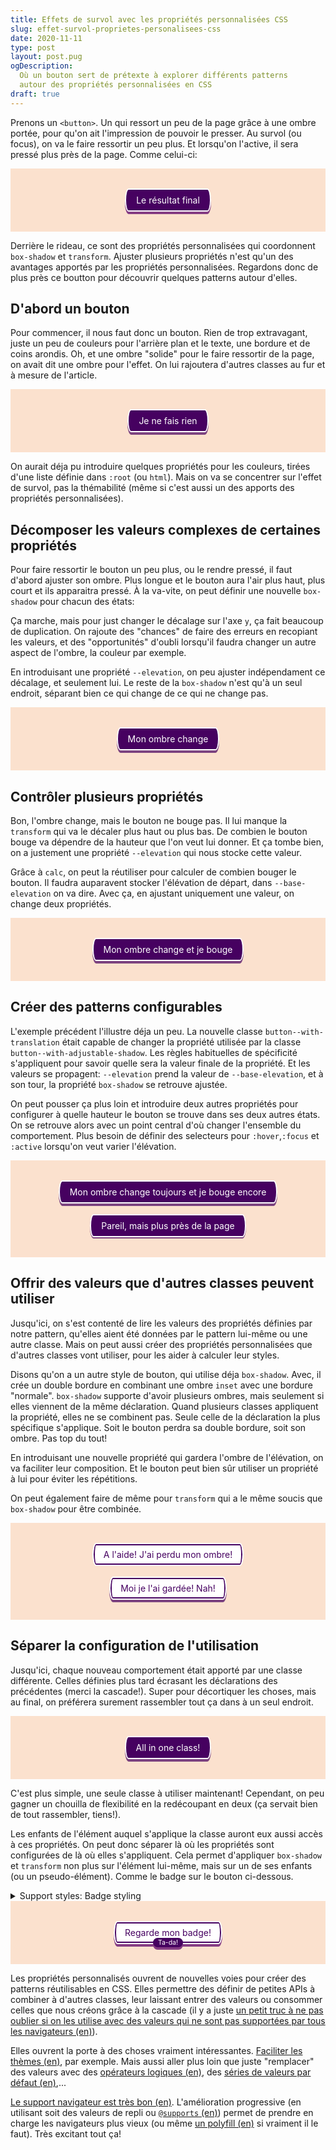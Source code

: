 ```yaml
---
title: Effets de survol avec les propriétés personnalisées CSS
slug: effet-survol-proprietes-personalisees-css
date: 2020-11-11
type: post
layout: post.pug
ogDescription:
  Où un bouton sert de prétexte à explorer différents patterns
  autour des propriétés personnalisées en CSS
draft: true
---
```

<style class="d--none">
  .demo-content {
    background-color: #fbe1ce;
    padding: 2rem;
    text-align: center;
  }
</style>

Prenons un `<button>`. Un qui ressort un peu de la page grâce à une ombre portée, pour qu'on ait l'impression de pouvoir le presser. Au survol (ou focus), on va le faire ressortir un peu plus. Et lorsqu'on l'active, il sera pressé plus près de la page. Comme celui-ci:

<div class="demo demo--shallow demo--centered">
  <div class="demo-content">
    <button class="button button--with-elevation button--with-elevation__elevate">
      Le résultat final
    </button>
  </div>
</div>

Derrière le rideau, ce sont des propriétés personnalisées qui coordonnent `box-shadow` et `transform`. Ajuster plusieurs propriétés n'est qu'un des avantages apportés par les propriétés personnalisées. Regardons donc de plus près ce boutton pour découvrir quelques patterns autour d'elles.

D'abord un bouton
---

Pour commencer, il nous faut donc un bouton. Rien de trop extravagant, juste un peu de couleurs pour l'arrière plan et le texte, une bordure et de coins arondis. Oh, et une ombre "solide" pour le faire ressortir de la page, on avait dit une ombre pour l'effet. On lui rajoutera d'autres classes au fur et à mesure de l'article.

<style>
  /*
    Utiliser un classe permettra d'éviter
    de cibler tous les boutons de la page
  */
  .button {
    font: inherit;
    border-radius: 0.375rem / 50% ;
    background: #460160;
    color: white;
    border: solid 0.125rem white;
    padding: 0.5rem 1rem;
    box-shadow: 0 0.25rem 0 RGBA(70, 1, 96, 0.7);
  }
</style>

<div class="demo demo--shallow demo--centered">
  <div class="demo-content">
    <button class="button">Je ne fais rien</button>
  </div>
</div>

On aurait déja pu introduire quelques propriétés pour les couleurs, tirées d'une liste définie dans `:root` (ou `html`). Mais on va se concentrer sur l'effet de survol, pas la thémabilité (même si c'est aussi un des apports des propriétés personnalisées).

Décomposer les valeurs complexes de certaines propriétés
---

Pour faire ressortir le bouton un peu plus, ou le rendre pressé, il faut d'abord ajuster son ombre. Plus longue et le bouton aura l'air plus haut, plus court et ils apparaitra pressé. À la va-vite, on peut définir une nouvelle `box-shadow` pour chacun des états:

<style>
  .button--with-static-adjustable-shadows:hover,
  .button--with-static-adjustable-shadows:focus {
    box-shadow: 0 0.375rem 0 RGBA(70, 1, 96, 0.7);
  }

  .button--with-static-adjustable-shadows:active {
    box-shadow: 0 0.125rem 0 RGBA(70, 1, 96, 0.7);
  }
</style>

Ça marche, mais pour just changer le décalage sur l'axe `y`, ça fait beaucoup de duplication. On rajoute des "chances" de faire des erreurs en recopiant les valeurs, et des "opportunités" d'oubli lorsqu'il faudra changer un autre aspect de l'ombre, la couleur par exemple.

En introduisant une propriété `--elevation`, on peu ajuster indépendament ce décalage, et seulement lui. Le reste de la `box-shadow` n'est qu'à un seul endroit, séparant bien ce qui change de ce qui ne change pas.

<style>
  .button--with-adjustable-shadows {
    --elevation: 0.25rem;
    box-shadow: 0 var(--elevation) 0 RGBA(70, 1, 96, 0.7);
  }

  .button--with-adjustable-shadows:hover,
  .button--with-adjustable-shadows:focus {
    --elevation: 0.375rem;
  }

  .button--with-adjustable-shadows:active {
    --elevation: 0.125rem;
  }
</style>

<div class="demo demo--shallow demo--centered">
  <div class="demo-content">
    <button class="button button--with-adjustable-shadows">Mon ombre change</button>
  </div>
</div>

Contrôler plusieurs propriétés
---

Bon, l'ombre change, mais le bouton ne bouge pas. Il lui manque la `transform` qui va le décaler plus haut ou plus bas. De combien le bouton bouge va dépendre de la hauteur que l'on veut lui donner. Et ça tombe bien, on a justement une propriété `--elevation` qui nous stocke cette valeur.

Grâce à `calc`, on peut la réutiliser pour calculer de combien bouger le bouton. Il faudra auparavent stocker l'élévation de départ, dans `--base-elevation` on va dire. Avec ça, en ajustant uniquement une valeur, on change deux propriétés.

<style>
  .button--with-translation {
    --base-elevation: 0.25rem;
    --elevation: var(--base-elevation);
    transform: translateY(calc(var(--base-elevation) - var(--elevation)));
  }
</style>

<div class="demo demo--shallow demo--centered">
  <div class="demo-content">
    <button class="button button--with-adjustable-shadows button--with-translation">Mon ombre change et je bouge</button>
  </div>
</div>

Créer des patterns configurables
---

L'exemple précédent l'illustre déja un peu. La nouvelle classe `button--with-translation` était capable de changer la propriété  utilisée par la classe `button--with-adjustable-shadow`. Les règles habituelles de spécificité s'appliquent pour savoir quelle sera la valeur finale de la propriété. Et les valeurs se propagent:
`--elevation` prend la valeur de `--base-elevation`, et à son tour, la propriété `box-shadow` se retrouve ajustée.

On peut pousser ça plus loin et introduire deux autres propriétés pour configurer à quelle hauteur le bouton se trouve dans ses deux autres états. On se retrouve alors avec un point central d'où changer l'ensemble du comportement. Plus besoin de définir des selecteurs pour `:hover`,`:focus` et `:active` lorsqu'on veut varier l'élévation.

<style>
  .button--configurable {
    --base-elevation: 0.25rem;
    --up-elevation: 0.375rem;
    --down-elevation: 0.125rem;
  }

  .button--configurable:hover,
  .button--configurable:focus {
    --elevation: var(--up-elevation);
  }

  .button--configurable:active {
    --elevation: var(--down-elevation);
  }

  .button--configurable-low {
    --base-elevation: 0.125rem;
    --up-elevation: 0.1875rem;
    --down-elevation: 0.0625rem;
  }
</style>

<div class="demo demo--shallow demo--centered">
  <div class="demo-content">
    <button class="button button--with-adjustable-shadows button--with-translation">Mon ombre change toujours et je bouge encore</button>
    <br><br>
    <button class="button button--with-adjustable-shadows button--with-translation button--configurable button--configurable-low">Pareil, mais plus près de la page</button>
  </div>
</div>

Offrir des valeurs que d'autres classes peuvent utiliser
---

Jusqu'ici, on s'est contenté de lire les valeurs des propriétés définies par notre pattern, qu'elles aient été données par le pattern lui-même ou une autre classe. Mais on peut aussi créer des propriétés personnalisées que d'autres classes vont utiliser, pour les aider à calculer leur styles.

Disons qu'on a un autre style de bouton, qui utilise déja `box-shadow`. Avec, il crée un double bordure en combinant une ombre `inset` avec une bordure "normale". `box-shadow` supporte d'avoir plusieurs ombres, mais seulement si elles viennent de la même déclaration. Quand plusieurs classes appliquent la propriété, elles ne se combinent pas. Seule celle de la déclaration la plus spécifique s'applique. Soit le bouton perdra sa double bordure, soit son ombre. Pas top du tout!

En introduisant une nouvelle propriété qui gardera l'ombre de l'élévation, on va faciliter leur composition. Et le bouton peut bien sûr utiliser un propriété à lui pour éviter les répétitions.

On peut également faire de même pour `transform` qui a le même soucis que `box-shadow` pour être combinée.

<style>
  .button--secondary {
    --shadow-inset: inset 0 0 0 0.125rem #460160;
    box-shadow: var(--shadow-inset);
    background: white;
    color: #460160;
  }

  .button--with-composable-shadow {
    --shadow-elevation: 0 var(--elevation) 0 RGBA(70, 1, 96, 0.7);
    box-shadow: var(--shadow-elevation);
  }

  .button--with-composable-transform {
    --transform-elevation: translateY(calc(var(--base-elevation) - var(--elevation)));
    transform: var(--transform-elevation);
  }

  .button--secondary.button--with-composable-shadow {
    box-shadow: var(--shadow-inset), var(--shadow-elevation);
  }
</style>

<div class="demo demo--shallow demo--centered">
  <div class="demo-content">
    <button class="button button--secondary button--with-adjustable-shadows button--with-translation">A l'aide! J'ai perdu mon ombre!</button>
    <br><br>
    <button class="button button--secondary button--with-adjustable-shadows button--with-composable-shadow button--with-composable-transform button--with-translation">
    Moi je l'ai gardée! Nah!
    </button>
  </div>
</div>

Séparer la configuration de l'utilisation
---

Jusqu'ici, chaque nouveau comportement était apporté par une classe différente. Celles définies plus tard écrasant les déclarations des précédentes (merci la cascade!). Super pour décortiquer les choses, mais au final, on préférera surement rassembler tout ça dans à un seul endroit.

<style>
  .button--fancy {
    /*La configuration du pattern*/
    --base-elevation: 0.25rem;
    --up-elevation: 0.375rem;
    --down-elevation: 0.125rem;

    /*La propriété qui change `box-shadow` et `transform`*/
    --elevation: var(--base-elevation);

    /*Des variables pour aider à composer l'ombre et la transformation*/
    --shadow-elevation: 0 var(--elevation) 0 RGBA(70, 1, 96, 0.7);
    --transform-elevation: translateY(calc(var(--base-elevation) - var(--elevation)));

    /*L'application avec les propriétés CSS*/
    box-shadow: var(--shadow-elevation);
    transform: var(--transform-elevation);
  }

  /*Les changements pour les différents états*/
  .button--fancy:hover,
  .button--fancy:focus {
    --elevation: var(--up-elevation);
  }

  .button--fancy:active {
    --elevation: var(--down-elevation);
  }

  /*Et n'oublions pas la combinaison avec l'autre bouton*/
  .button--secondary.button--fancy {
    box-shadow: var(--shadow-inset), var(--shadow-elevation);
  }
</style>

<div class="demo demo--shallow demo--centered">
  <div class="demo-content">
    <button class="button button--fancy">All in one class!</button>
  </div>
</div>

C'est plus simple, une seule classe à utiliser maintenant! Cependant, on peu gagner un chouilla de flexibilité en la redécoupant en deux (ça servait bien de tout rassembler, tiens!).

Les enfants de l'élément auquel s'applique la classe auront eux aussi accès à ces propriétés. On peut donc séparer là où les propriétés sont configurées de là où elles s'appliquent. Cela permet d'appliquer `box-shadow` et `transform` non plus sur l'élément lui-même, mais sur un de ses enfants (ou un pseudo-élément). Comme le badge sur le bouton ci-dessous.

<style>
  .button--with-elevation {
    /*La configuration du pattern*/
    --base-elevation: 0.25rem;
    --up-elevation: 0.375rem;
    --down-elevation: 0.125rem;

    /*La propriété qui change `box-shadow` et `transform`*/
    --elevation: var(--base-elevation);

    /*Des variables pour aider à composer l'ombre et la transformation*/
    /*Couleur sans transparence pour éviter que les opacités ne se composent*/
    --shadow-elevation: 0 var(--elevation) 0 #853D84;
    --transform-elevation: translateY(calc(var(--base-elevation) - var(--elevation)));
  }

  /*Les changements pour les différents états*/
  .button--with-elevation:hover,
  .button--with-elevation:focus {
    --elevation: var(--up-elevation);
  }

  .button--with-elevation:active {
    --elevation: var(--down-elevation);
  }

  /*The trigger for actually lifting the button*/
  .button--with-elevation__elevate {
    box-shadow: var(--shadow-elevation);
    transform: var(--transform-elevation);
  }

  /*Et n'oublions pas la combinaison avec l'autre bouton*/
  .button--with-elevation__elevate.button--secondary {
    box-shadow: var(--shadow-inset), var(--shadow-elevation);
  }
</style>
<details class="column--expanded hljs">
  <summary class="code-like">Support styles: Badge styling</summary>

  <style>
.button--with-badge {
  position: relative;
}

.button--with-badge__badge {
  position: absolute;
  top: 100%;
  left: 0;
  right: 0;
  max-width: max-content;
  margin-left: auto;
  margin-right: auto;
  margin-top: -0.75em;
  font-size: 0.75em;
  padding: 0.125em 0.75em;
  background-color: #460160;
  color: white;
  border-radius: 9999px;
}
  </style>

</details>

<div class="demo demo--shallow demo--centered">
  <div class="demo-content">
    <button class="button button--with-badge button--secondary button--with-elevation button--with-elevation__elevate">
      <span>Regarde mon badge!</span>
      <span class="button--with-badge__badge button--with-elevation__elevate">Ta-da!</span>
    </button>
  </div>
</div>

Les propriétés personnalisés ouvrent de nouvelles voies pour créer des patterns réutilisables en CSS. Elles permettre des définir de petites APIs à combiner à d'autres classes, leur laissant entrer des valeurs ou consommer celles que nous créons grâce à la cascade (il y a juste [un petit truc à ne pas oublier si on les utilise avec des valeurs qui ne sont pas supportées par tous les navigateurs (en)][css-custom-props-gotcha]).

Elles ouvrent la porte à des choses vraiment intéressantes. [Faciliter les thèmes (en)][css-custom-props-theming], par exemple. Mais aussi aller plus loin que juste "remplacer" des valeurs avec des [opérateurs logiques (en)][css-custom-props-logical], des [séries de valeurs par défaut (en)][css-custom-props-stacks],...

[Le support navigateur est très bon (en)][css-custom-props-browser-support]. L'amélioration progressive (en utilisant soit des valeurs de repli ou [`@supports` (en)][css-custom-props-support]) permet de prendre en charge les navigateurs plus vieux (ou même [un polyfill (en)][css-custom-props-polyfill] si vraiment il le faut). Très excitant tout ça!

[css-custom-props-logical]: https://css-tricks.com/logical-operations-with-css-variables/
[css-custom-props-stacks]: https://css-tricks.com/using-custom-property-stacks-to-tame-the-cascade/
[css-custom-props-browser-support]: https://caniuse.com/css-variables
[css-custom-props-polyfill]: https://github.com/nuxodin/ie11CustomProperties
[css-custom-props-support]: https://stackoverflow.com/a/38012166
[css-custom-props-theming]: https://csswizardry.com/2016/10/pragmatic-practical-progressive-theming-with-custom-properties/
[css-custom-props-gotcha]: https://adactio.com/journal/16993
